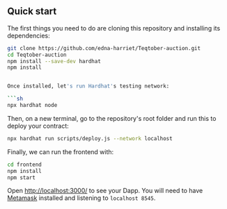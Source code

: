 

## Quick start

The first things you need to do are cloning this repository and installing its
dependencies:

```sh
git clone https://github.com/edna-harriet/Teqtober-auction.git
cd Teqtober-auction
npm install --save-dev hardhat
npm install


Once installed, let's run Hardhat's testing network:

```sh
npx hardhat node
```

Then, on a new terminal, go to the repository's root folder and run this to
deploy your contract:

```sh
npx hardhat run scripts/deploy.js --network localhost
```

Finally, we can run the frontend with:

```sh
cd frontend
npm install
npm start
```

Open [http://localhost:3000/](http://localhost:3000/) to see your Dapp. You will
need to have [Metamask](https://metamask.io) installed and listening to
`localhost 8545`.

